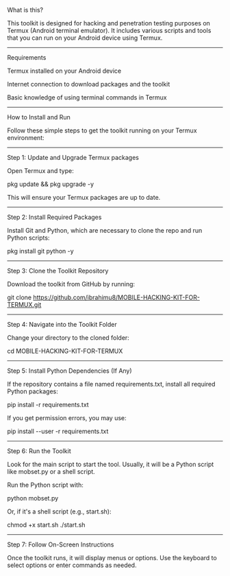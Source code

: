 What is this?

This toolkit is designed for hacking and penetration testing purposes on Termux (Android terminal emulator). It includes various scripts and tools that you can run on your Android device using Termux.


---

Requirements

Termux installed on your Android device

Internet connection to download packages and the toolkit

Basic knowledge of using terminal commands in Termux



---

How to Install and Run

Follow these simple steps to get the toolkit running on your Termux environment:


---

Step 1: Update and Upgrade Termux packages

Open Termux and type:

pkg update && pkg upgrade -y

This will ensure your Termux packages are up to date.


---

Step 2: Install Required Packages

Install Git and Python, which are necessary to clone the repo and run Python scripts:

pkg install git python -y


---

Step 3: Clone the Toolkit Repository

Download the toolkit from GitHub by running:

git clone https://github.com/ibrahimu8/MOBILE-HACKING-KIT-FOR-TERMUX.git


---

Step 4: Navigate into the Toolkit Folder

Change your directory to the cloned folder:

cd MOBILE-HACKING-KIT-FOR-TERMUX


---

Step 5: Install Python Dependencies (If Any)

If the repository contains a file named requirements.txt, install all required Python packages:

pip install -r requirements.txt

If you get permission errors, you may use:

pip install --user -r requirements.txt


---

Step 6: Run the Toolkit

Look for the main script to start the tool. Usually, it will be a Python script like mobset.py or a shell script.

Run the Python script with:

python mobset.py

Or, if it's a shell script (e.g., start.sh):

chmod +x start.sh
./start.sh


---

Step 7: Follow On-Screen Instructions

Once the toolkit runs, it will display menus or options. Use the keyboard to select options or enter commands as needed.

